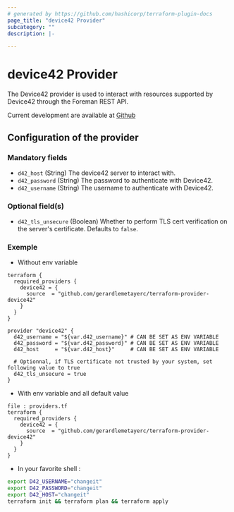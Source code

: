 ```yaml
---
# generated by https://github.com/hashicorp/terraform-plugin-docs
page_title: "device42 Provider"
subcategory: ""
description: |-

---
```


# device42 Provider

The Device42 provider is used to interact with resources supported by Device42 through the Foreman REST API.

Current development are available at [Github](https://github.com/gerardlemetayerc/terraform-provider-device42)

## Configuration of the provider

### Mandatory fields

- `d42_host` (String) The device42 server to interact with.
- `d42_password` (String) The password to authenticate with Device42.
- `d42_username` (String) The username to authenticate with Device42.

### Optional field(s)
- `d42_tls_unsecure` (Boolean) Whether to perform TLS cert verification on the server's certificate. Defaults to `false`.

### Exemple

* Without env variable

```hcl
terraform {
  required_providers {
    device42 = {
      source  = "github.com/gerardlemetayerc/terraform-provider-device42"
    }
  }
}

provider "device42" {
  d42_username = "${var.d42_username}" # CAN BE SET AS ENV VARIABLE
  d42_password = "${var.d42_password}" # CAN BE SET AS ENV VARIABLE
  d42_host     = "${var.d42_host}"     # CAN BE SET AS ENV VARIABLE

  # Optionnal, if TLS certificate not trusted by your system, set following value to true
  d42_tls_unsecure = true
}
```

* With env variable and all default value

```hcl
file : providers.tf
terraform {
  required_providers {
    device42 = {
      source  = "github.com/gerardlemetayerc/terraform-provider-device42"
    }
  }
}
```

* In your favorite shell :
```bash
export D42_USERNAME="changeit"
export D42_PASSWORD="changeit"
export D42_HOST="changeit"
terraform init && terraform plan && terraform apply
```

